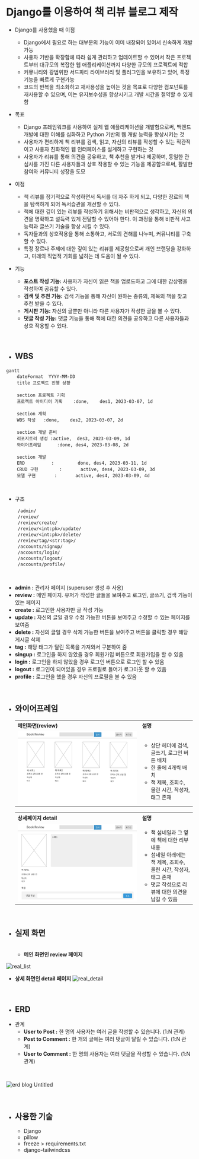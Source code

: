Django를 이용하여 책 리뷰 블로그 제작
=============

 * Django를 사용했을 때 이점
    * Django에서 필요로 하는 대부분의 기능이 이미 내장되어 있어서 신속하게 개발가능
    * 사용자 기반을 확장함에 따라 쉽게 관리하고 업데이트할 수 있어서 작은 프로젝트부터 대규모의 복잡한 웹 애플리케이션까지 다양한 규모의 프로젝트에 적합
    *  커뮤니티와 광범위한 서드파티 라이브러리 및 플러그인을 보유하고 있어, 특정 기능을 빠르게 구현가능
    *  코드의 반복을 최소화하고 재사용성을 높이는 것을 목표로 다양한 컴포넌트를 재사용할 수 있으며, 이는 유지보수성을 향상시키고 개발 시간을 절약할 수 있게 함
  
      
 * 목표
    * Django 프레임워크를 사용하여 실제 웹 애플리케이션을 개발함으로써, 백엔드 개발에 대한 이해를 심화하고 Python 기반의 웹 개발 능력을 향상시키는 것
    * 사용자가 편리하게 책 리뷰를 검색, 읽고, 자신의 리뷰를 작성할 수 있는 직관적이고 사용자 친화적인 웹 인터페이스를 설계하고 구현하는 것
    * 사용자가 리뷰를 통해 의견을 공유하고, 책 추천을 받거나 제공하며, 동일한 관심사를 가진 다른 사용자들과 상호 작용할 수 있는 기능을 제공함으로써, 활발한 참여와 커뮤니티 성장을 도모
  
 * 이점
    * 책 리뷰를 정기적으로 작성하면서 독서를 더 자주 하게 되고, 다양한 장르의 책을 탐색하게 되어 독서습관을 개선할 수 있다.
    * 책에 대한 깊이 있는 리뷰를 작성하기 위해서는 비판적으로 생각하고, 자신의 의견을 명확하고 설득력 있게 전달할 수 있어야 한다. 이 과정을 통해 비판적 사고 능력과 글쓰기 기술을 향상 시킬 수 있다.
    * 독자들과의 상호작용을 통해 소통하고, 서로의 견해를 나누며, 커뮤니티를 구축할 수 있다.
    * 특정 장르나 주제에 대한 깊이 있는 리뷰를 제공함으로써 개인 브랜딩을 강화하고, 미래의 직업적 기회를 넓히는 데 도움이 될 수 있다.
  
    
 * 기능
    * **포스트 작성 기능:** 사용자가 자신이 읽은 책을 업로드하고 그에 대한 감상평을 작성하여 공유할 수 있다.
    * **검색 및 추천 기능:** 검색 기능을 통해 자신이 원하는 종류의, 제목의 책을 찾고 추천 받을 수 있다.
    *  **게시판 기능:** 자신의 글뿐만 아니라 다른 사용자가 작성한 글을 볼 수 있다.
    * **댓글 작성 기능:** 댓글 기능을 통해 책에 대한 의견을 공유하고 다른 사용자들과 상호 작용할 수 있다.

<br>

* WBS
  -------------
```mermaid
gantt
    dateFormat  YYYY-MM-DD
    title 프로젝트 진행 상황

    section 프로젝트 기획
    프로젝트 아이디어 기획    :done,    des1, 2023-03-07, 1d
    
    section 계획
    WBS 작성   :done,    des2, 2023-03-07, 2d
    
    section 개발 준비
    리포지토리 생성 :active,  des3, 2023-03-09, 1d
    와이어프레임      :done, des4, 2023-03-08, 2d
    
    section 개발
    ERD          :         done, des4, 2023-03-11, 1d
    CRUD 구현        :       active, des4, 2023-03-09, 3d
    모델 구현       :       active, des4, 2023-03-09, 4d
```

<br>

* 구조
  ```
   /admin/
   /review/
   /review/create/
   /review/<int:pk>/update/
   /review/<int:pk>/delete/
   /review/tag/<str:tag>/
   /accounts/signup/
   /accounts/login/
   /accounts/logout/
   /accounts/profile/
  ```

<br>
  
 * **admin :** 관리자 페이지 (superuser 생성 후 사용)
 * **review :** 메인 페이지. 유저가 작성한 글들을 보여주고 로그인, 글쓰기, 검색 기능이 있는 페이지
 * **create :** 로그인한 사용자만 글 작성 가능
 * **update :** 자신의 글일 경우 수정 가능한 버튼을 보여주고 수정할 수 있는 페이지를 보여줌
 * **delete :** 자신의 글일 경우 삭제 가능한 버튼을 보여주고 버튼을 클릭할 경우 해당 게시글 삭제
 * **tag :** 해당 태그가 달린 목록을 가져와서 구분하여 줌
 * **singup :** 로그인을 하지 않았을 경우 회원가입 버튼으로 회원가입을 할 수 있음
 * **login :** 로그인을 하지 않았을 경우 로그인 버튼으로 로그인 할 수 있음
 * **logout :** 로그인이 되어있을 경우 프로필로 들어가 로그아웃 할 수 있음
 * **profile :** 로그인을 했을 경우 자신의 프로필을 볼 수 있음

<br>

* 와이어프레임
  -------------
    <table>
        <tr>
            <th>메인화면(review)</th>
            <th>설명</th>
        </tr>
        <tr>
            <td width="70%">
                <img src="img/review.jpg">
            </td>
            <td>
                <ul>
                    <li>상단 헤더에 검색, 글쓰기, 로그인 버튼 배치</li>
                    <li>한 줄에 4개씩 배치</li>
                    <li>책 제목, 조회수, 올린 시간, 작성자, 태그 존재</li>
                </ul>
            </td>
        </tr>
    </table>
    <table>
        <tr>
            <th>상세페이지 detail</th>
            <th>설명</th>
        </tr>
        <tr width="70%">
            <td width="70%">
                <img src="img/detail.jpg">
            </td>
            <td>
                <ul>
                    <li>책 섬네일과 그 옆에 책에 대한 리뷰 내용</li>
                    <li>섬네일 아래에는 책 제목, 조회수, 올린 시간, 작성자, 태그 존재</li>
                    <li>댓글 작성으로 리뷰에 대한 의견을 남길 수 있음</li>
                </ul>
            </td>
        </tr>
    </table>

<br>

* 실제 화면
  -------------
  <br>
  
  * **메인 화면인 review 페이지**
    
![real_list](https://github.com/YooJi3un/Booklog/assets/75007766/125f640e-6285-4815-b7b9-32f4de18dead)
<br>
  * **상세 화면인 detail 페이지**
![real_detail](https://github.com/YooJi3un/Booklog/assets/75007766/c15e93a4-184d-4bc4-b3b5-bfbc1ff472e6)

<br>

* ERD
  -------------
* 관계
   * **User to Post :** 한 명의 사용자는 여러 글을 작성할 수 있습니다. (1:N 관계)
   * **Post to Comment :** 한 개의 글에는 여러 댓글이 달릴 수 있습니다. (1:N 관계)
   * **User to Comment :** 한 명의 사용자는 여러 댓글을 작성할 수 있습니다. (1:N 관계)

<br>

![erd blog  Untitled](https://github.com/YooJi3un/Booklog/assets/75007766/6f7c2e30-6e55-4080-b70c-62232fd93227)

<br>

* 사용한 기술
  -------------
  * Django
  * pillow
  * freeze > requirements.txt
  * django-tailwindcss
  
    
